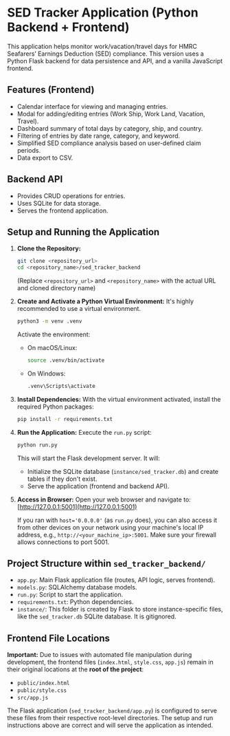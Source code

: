 # SED Tracker Application (Python Backend + Frontend)

This application helps monitor work/vacation/travel days for HMRC Seafarers’ Earnings Deduction (SED) compliance. This version uses a Python Flask backend for data persistence and API, and a vanilla JavaScript frontend.

## Features (Frontend)

*   Calendar interface for viewing and managing entries.
*   Modal for adding/editing entries (Work Ship, Work Land, Vacation, Travel).
*   Dashboard summary of total days by category, ship, and country.
*   Filtering of entries by date range, category, and keyword.
*   Simplified SED compliance analysis based on user-defined claim periods.
*   Data export to CSV.

## Backend API

*   Provides CRUD operations for entries.
*   Uses SQLite for data storage.
*   Serves the frontend application.

## Setup and Running the Application

1.  **Clone the Repository:**
    ```bash
    git clone <repository_url>
    cd <repository_name>/sed_tracker_backend
    ```
    (Replace `<repository_url>` and `<repository_name>` with the actual URL and cloned directory name)

2.  **Create and Activate a Python Virtual Environment:**
    It's highly recommended to use a virtual environment.
    ```bash
    python3 -m venv .venv
    ```
    Activate the environment:
    *   On macOS/Linux:
        ```bash
        source .venv/bin/activate
        ```
    *   On Windows:
        ```bash
        .venv\Scripts\activate
        ```

3.  **Install Dependencies:**
    With the virtual environment activated, install the required Python packages:
    ```bash
    pip install -r requirements.txt
    ```

4.  **Run the Application:**
    Execute the `run.py` script:
    ```bash
    python run.py
    ```
    This will start the Flask development server. It will:
    *   Initialize the SQLite database (`instance/sed_tracker.db`) and create tables if they don't exist.
    *   Serve the application (frontend and backend API).

5.  **Access in Browser:**
    Open your web browser and navigate to:
    [http://127.0.0.1:5001](http://127.0.0.1:5001)

    If you ran with `host='0.0.0.0'` (as `run.py` does), you can also access it from other devices on your network using your machine's local IP address, e.g., `http://<your_machine_ip>:5001`. Make sure your firewall allows connections to port 5001.

## Project Structure within `sed_tracker_backend/`

*   `app.py`: Main Flask application file (routes, API logic, serves frontend).
*   `models.py`: SQLAlchemy database models.
*   `run.py`: Script to start the application.
*   `requirements.txt`: Python dependencies.
*   `instance/`: This folder is created by Flask to store instance-specific files, like the `sed_tracker.db` SQLite database. It is gitignored.

## Frontend File Locations

**Important:** Due to issues with automated file manipulation during development, the frontend files (`index.html`, `style.css`, `app.js`) remain in their original locations at the **root of the project**:
*   `public/index.html`
*   `public/style.css`
*   `src/app.js`

The Flask application (`sed_tracker_backend/app.py`) is configured to serve these files from their respective root-level directories. The setup and run instructions above are correct and will serve the application as intended.

```
